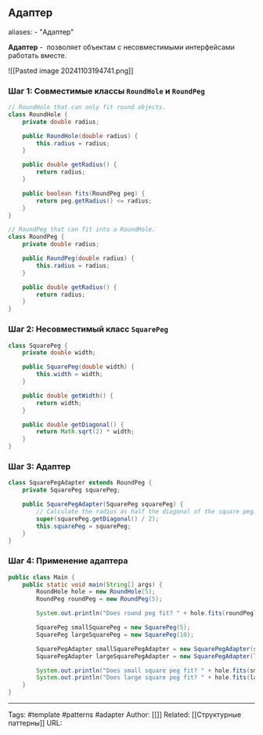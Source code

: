 ## Адаптер

aliases: 
	- "Адаптер"

**Адаптер** -  позволяет объектам с несовместимыми интерфейсами работать вместе.

![[Pasted image 20241103194741.png]]

### Шаг 1: Совместимые классы `RoundHole` и `RoundPeg`
```java
// RoundHole that can only fit round objects.
class RoundHole {
    private double radius;

    public RoundHole(double radius) {
        this.radius = radius;
    }

    public double getRadius() {
        return radius;
    }

    public boolean fits(RoundPeg peg) {
        return peg.getRadius() <= radius;
    }
}

// RoundPeg that can fit into a RoundHole.
class RoundPeg {
    private double radius;

    public RoundPeg(double radius) {
        this.radius = radius;
    }

    public double getRadius() {
        return radius;
    }
}
```

### Шаг 2: Несовместимый класс `SquarePeg`

```java
class SquarePeg {
    private double width;

    public SquarePeg(double width) {
        this.width = width;
    }

    public double getWidth() {
        return width;
    }

    public double getDiagonal() {
        return Math.sqrt(2) * width;
    }
}

```

### Шаг 3: Адаптер

```java
class SquarePegAdapter extends RoundPeg {
    private SquarePeg squarePeg;

    public SquarePegAdapter(SquarePeg squarePeg) {
        // Calculate the radius as half the diagonal of the square peg.
        super(squarePeg.getDiagonal() / 2);
        this.squarePeg = squarePeg;
    }
}
```

### Шаг 4: Применение адаптера

```java
public class Main {
    public static void main(String[] args) {
        RoundHole hole = new RoundHole(5);
        RoundPeg roundPeg = new RoundPeg(5);

        System.out.println("Does round peg fit? " + hole.fits(roundPeg)); // true

        SquarePeg smallSquarePeg = new SquarePeg(5);
        SquarePeg largeSquarePeg = new SquarePeg(10);

        SquarePegAdapter smallSquarePegAdapter = new SquarePegAdapter(smallSquarePeg);
        SquarePegAdapter largeSquarePegAdapter = new SquarePegAdapter(largeSquarePeg);

        System.out.println("Does small square peg fit? " + hole.fits(smallSquarePegAdapter)); // true
        System.out.println("Does large square peg fit? " + hole.fits(largeSquarePegAdapter)); // false
    }
}
```




---
Tags: #template #patterns #adapter
Author: [[]]
Related: [[Структурные паттерны]]
URL: 